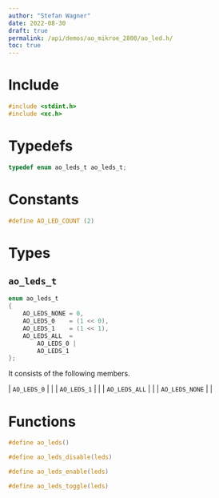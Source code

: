 ```yaml
---
author: "Stefan Wagner"
date: 2022-08-30
draft: true
permalink: /api/demos/ao_mikroe_2800/ao_led.h/
toc: true
---
```


# Include

```c
#include <stdint.h>
#include <xc.h>
```

# Typedefs

```c
typedef enum ao_leds_t ao_leds_t;
```

# Constants

```c
#define AO_LED_COUNT (2)
```

# Types

## `ao_leds_t`

```c
enum ao_leds_t
{
    AO_LEDS_NONE = 0,
    AO_LEDS_0    = (1 << 0),
    AO_LEDS_1    = (1 << 1),
    AO_LEDS_ALL  = 
        AO_LEDS_0 | 
        AO_LEDS_1
};
```

It consists of the following members.

| `AO_LEDS_0` | |
| `AO_LEDS_1` | |
| `AO_LEDS_ALL` | |
| `AO_LEDS_NONE` | |

# Functions

```c
#define ao_leds()
```

```c
#define ao_leds_disable(leds)
```

```c
#define ao_leds_enable(leds)
```

```c
#define ao_leds_toggle(leds)
```
